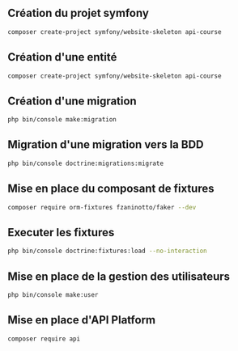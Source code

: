 ## Création du projet symfony

```bash
composer create-project symfony/website-skeleton api-course
```

## Création d'une entité

```bash
composer create-project symfony/website-skeleton api-course
```

## Création d'une migration

```bash
php bin/console make:migration
```

## Migration d'une migration vers la BDD
```bash
php bin/console doctrine:migrations:migrate
```


## Mise en place du composant de fixtures
```bash
composer require orm-fixtures fzaninotto/faker --dev
```

## Executer les fixtures
```bash
php bin/console doctrine:fixtures:load --no-interaction
```

## Mise en place de la gestion des utilisateurs

```bash
php bin/console make:user
```

## Mise en place d'API Platform

``` bash
composer require api
```